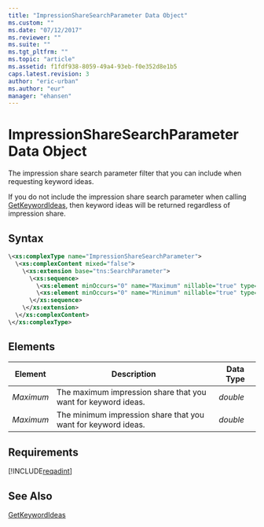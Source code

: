 ```yaml
---
title: "ImpressionShareSearchParameter Data Object"
ms.custom: ""
ms.date: "07/12/2017"
ms.reviewer: ""
ms.suite: ""
ms.tgt_pltfrm: ""
ms.topic: "article"
ms.assetid: f1fdf938-8059-49a4-93eb-f0e352d8e1b5
caps.latest.revision: 3
author: "eric-urban"
ms.author: "eur"
manager: "ehansen"
---
```

# ImpressionShareSearchParameter Data Object
The impression share search parameter filter that you can include when requesting keyword ideas.

If you do not include the impression share search parameter when calling [GetKeywordIdeas](../adinsight-api/getkeywordideas-service-operation.md), then keyword ideas will be returned regardless of impression share.

## Syntax

```xml
\<xs:complexType name="ImpressionShareSearchParameter">
  \<xs:complexContent mixed="false">
    \<xs:extension base="tns:SearchParameter">
      \<xs:sequence>
        \<xs:element minOccurs="0" name="Maximum" nillable="true" type="xs:double"/>
        \<xs:element minOccurs="0" name="Minimum" nillable="true" type="xs:double"/>
      \</xs:sequence>
    \</xs:extension>
  \</xs:complexContent>
\</xs:complexType>
```

## <a name="Elements"></a>Elements

|Element|Description|Data Type|
|-----------|---------------|-------------|
|*Maximum*|The maximum impression share that you want for keyword ideas.|*double*|
|*Maximum*|The minimum impression share that you want for keyword ideas.|*double*|

## Requirements
[!INCLUDE[reqadint](../adinsight-api/includes/reqadint.md)]
## See Also
[GetKeywordIdeas](../adinsight-api/getkeywordideas-service-operation.md)  
